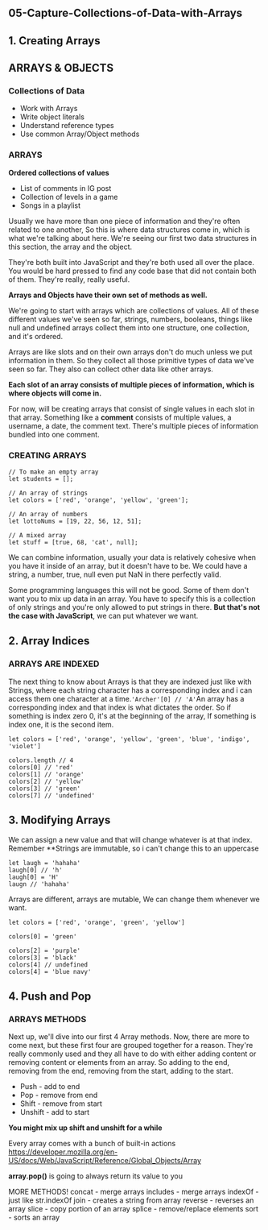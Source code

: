 ## 05-Capture-Collections-of-Data-with-Arrays

## 1. Creating Arrays

## ARRAYS & OBJECTS

###  Collections of Data

- Work with Arrays
- Write object literals
- Understand reference types
- Use common Array/Object methods

### ARRAYS
**Ordered collections of values**
- List of comments in IG post
- Collection of levels in a game
- Songs in a playlist

Usually we have more than one piece of information and they're often related to one another, So this is where data structures come in, which is what we're talking about here. We're seeing our first two data structures in this section, the array and the object.

They're both built into JavaScript and they're both used all over the place. You would be hard pressed to find any code base that did not contain both of them. They're really, really useful.

**Arrays and Objects have their own set of methods as well.**

We're going to start with arrays which are collections of values. All of these different values we've seen so far, strings, numbers, booleans, things like null and undefined arrays collect them into one structure, one collection, and it's ordered.

Arrays are like slots and on their own arrays don't do much unless we put information in them. So they collect all those primitive types of data we've seen so far. They also can collect other data like other arrays.

**Each slot of an array consists of multiple pieces of information, which is where objects will come in.**

For now, will be creating arrays that consist of single values in each slot in that array. Something like a **comment** consists of multiple values, a username, a date, the comment text. There's multiple pieces of information bundled into one comment.


### CREATING ARRAYS
```
// To make an empty array
let students = [];

// An array of strings
let colors = ['red', 'orange', 'yellow', 'green'];

// An array of numbers
let lottoNums = [19, 22, 56, 12, 51];

// A mixed array
let stuff = [true, 68, 'cat', null];
```

We can combine information, usually your data is relatively cohesive when you have it inside of an array, but it doesn't have to be. We could have a string, a number, true, null even put NaN in there perfectly valid.

Some programming languages this will not be good. Some of them don't want you to mix up data in an array. You have to specify this is a collection of only strings and you're only allowed to put strings in there. **But that's not the case with JavaScript**, we can put whatever we want.

## 2. Array Indices

### ARRAYS ARE INDEXED

The next thing to know about Arrays is that they are indexed just like with Strings, where each string character has a corresponding index and i can access them one character at a time.`'Archer'[0] // 'A'`An array has a corresponding index and that index is what dictates the order. So if something is index zero 0, it's at the beginning of the array, If something is index one, it is the second item.

```
let colors = ['red', 'orange', 'yellow', 'green', 'blue', 'indigo', 'violet']

colors.length // 4
colors[0] // 'red'
colors[1] // 'orange'
colors[2] // 'yellow'
colors[3] // 'green'
colors[7] // 'undefined'
```

## 3. Modifying Arrays

We can assign a new value and that will change whatever is at that index. Remember **Strings are immutable, so i can't change this to an uppercase 
```
let laugh = 'hahaha'
laugh[0] // 'h'
laugh[0] = 'H'
laugn // 'hahaha'
```
Arrays are different, arrays are mutable, We can change them whenever we want.

```
let colors = ['red', 'orange', 'green', 'yellow']

colors[0] = 'green'

colors[2] = 'purple'
colors[3] = 'black'
colors[4] // undefined
colors[4] = 'blue navy'
``` 
## 4. Push and Pop

### ARRAYS METHODS

Next up, we'll dive into our first 4 Array methods. Now, there are more to come next, but these first four are grouped together for a reason. They're really commonly used and they all have to do with either adding content or removing content or elements from an array. So adding to the end, removing from the end, removing from the start, adding to the start.

- Push - add to end
- Pop - remove from end
- Shift - remove from start
- Unshift - add to start

**You might mix up shift and unshift for a while**

Every array comes with a bunch of built-in actions https://developer.mozilla.org/en-US/docs/Web/JavaScript/Reference/Global_Objects/Array

**array.pop()** is going to always return its value to you

MORE METHODS!
concat - merge arrays
includes - merge arrays
indexOf - just like str.indexOf
join - creates a string from array
reverse - reverses an array
slice - copy portion of an array
splice - remove/replace elements
sort - sorts an array



